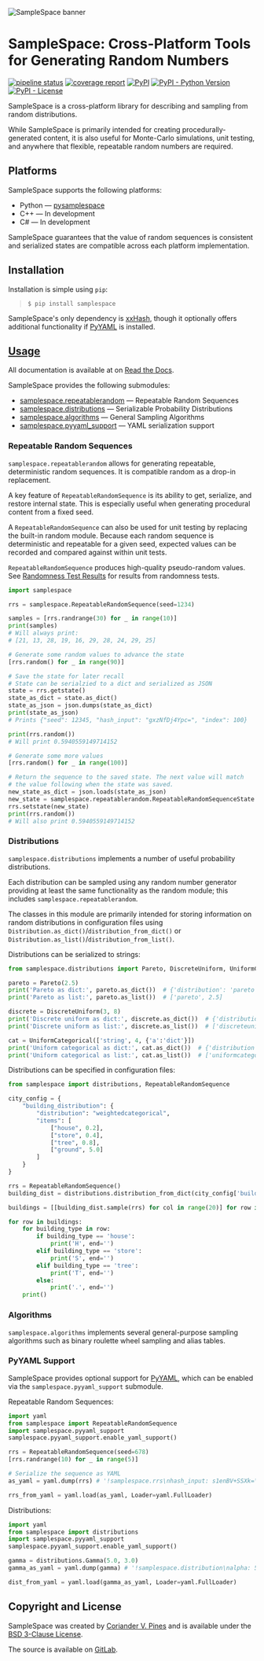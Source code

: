 ![SampleSpace banner](docs/source/img/header.png "SampleSpace")

# SampleSpace: Cross-Platform Tools for Generating Random Numbers

[![pipeline status](https://gitlab.com/cvpines/pysamplespace/badges/master/pipeline.svg)](https://gitlab.com/cvpines/pysamplespace/-/commits/master)
[![coverage report](https://gitlab.com/cvpines/pysamplespace/badges/master/coverage.svg)](https://gitlab.com/cvpines/pysamplespace/-/commits/master)
[![PyPI](https://img.shields.io/pypi/v/pysamplespace)](https://pypi.org/project/pysamplespace/)
[![PyPI - Python Version](https://img.shields.io/pypi/pyversions/pysamplespace)]((https://pypi.org/project/pysamplespace/))
[![PyPI - License](https://img.shields.io/pypi/l/pysamplespace)](https://gitlab.com/cvpines/pysamplespace/-/blob/master/LICENSE)

SampleSpace is a cross-platform library for describing and sampling from
random distributions.

While SampleSpace is primarily intended for creating
procedurally-generated content, it is also useful for Monte-Carlo
simulations, unit testing, and anywhere that flexible, repeatable random
numbers are required.

## Platforms

SampleSpace supports the following platforms:

* Python &mdash; [pysamplespace](https://pypi.org/project/pysamplespace/)
* C++ &mdash; In development
* C# &mdash; In development

SampleSpace guarantees that the value of random sequences is consistent
and serialized states are compatible across each platform implementation.

## Installation

Installation is simple using `pip`:

> `$ pip install samplespace`

SampleSpace's only dependency is
[xxHash](https://pypi.org/project/xxhash/), though it optionally
offers additional functionality if
[PyYAML](https://pypi.org/project/PyYAML/) is installed.

## [Usage](https://pysamplespace.readthedocs.io/en/latest/)

All documentation is available at on [Read the Docs](https://pysamplespace.readthedocs.io/en/latest/). 

SampleSpace provides the following submodules:

* [samplespace.repeatablerandom](https://pysamplespace.readthedocs.io/en/latest/repeatablerandom.html) &mdash;  Repeatable Random Sequences
* [samplespace.distributions](https://pysamplespace.readthedocs.io/en/latest/distributions.html) &mdash;  Serializable Probability Distributions
* [samplespace.algorithms](https://pysamplespace.readthedocs.io/en/latest/algorithms.html) &mdash;  General Sampling Algorithms
* [samplespace.pyyaml_support](https://pysamplespace.readthedocs.io/en/latest/pyyaml_support.html) &mdash;  YAML serialization support
 
### Repeatable Random Sequences

`samplespace.repeatablerandom` allows for generating repeatable, 
deterministic random sequences. It is compatible random as a drop-in replacement.

A key feature of `RepeatableRandomSequence` is its ability to get, serialize, and restore internal
state. This is especially useful when generating procedural content from a fixed seed.

A `RepeatableRandomSequence` can also be used for unit testing by replacing the built-in random module.
Because each random sequence is deterministic and repeatable for a given seed, expected values can be 
recorded and compared against within unit tests.

`RepeatableRandomSequence` produces high-quality pseudo-random values. See 
[Randomness Test Results](https://pysamplespace.readthedocs.io/en/latest/rrs_quality.html) for 
results from randomness tests.

```python
import samplespace

rrs = samplespace.RepeatableRandomSequence(seed=1234)

samples = [rrs.randrange(30) for _ in range(10)]
print(samples)
# Will always print:
# [21, 13, 28, 19, 16, 29, 28, 24, 29, 25]

# Generate some random values to advance the state
[rrs.random() for _ in range(90)]

# Save the state for later recall
# State can be serialzied to a dict and serialized as JSON
state = rrs.getstate()
state_as_dict = state.as_dict()
state_as_json = json.dumps(state_as_dict)
print(state_as_json)
# Prints {"seed": 12345, "hash_input": "gxzNfDj4Ypc=", "index": 100}

print(rrs.random())
# Will print 0.5940559149714152

# Generate some more values
[rrs.random() for _ in range(100)]

# Return the sequence to the saved state. The next value will match
# the value following when the state was saved.
new_state_as_dict = json.loads(state_as_json)
new_state = samplespace.repeatablerandom.RepeatableRandomSequenceState.from_dict(new_state_as_dict)
rrs.setstate(new_state)
print(rrs.random())
# Will also print 0.5940559149714152
```

### Distributions

`samplespace.distributions` implements a number of useful probability distributions.

Each distribution can be sampled using any random number generator providing at least the same
functionality as the random module; this includes `samplespace.repeatablerandom`.

The classes in this module are primarily intended for storing information on random distributions
in configuration files using `Distribution.as_dict()`/`distribution_from_dict()`
or `Distribution.as_list()`/`distribution_from_list()`.

Distributions can be serialized to strings:
```python
from samplespace.distributions import Pareto, DiscreteUniform, UniformCategorical

pareto = Pareto(2.5)
print('Pareto as dict:', pareto.as_dict())  # {'distribution': 'pareto', 'alpha': 2.5}
print('Pareto as list:', pareto.as_list())  # ['pareto', 2.5]

discrete = DiscreteUniform(3, 8)
print('Discrete uniform as dict:', discrete.as_dict())  # {'distribution': 'discreteuniform', 'min_val': 3, 'max_val': 8}
print('Discrete uniform as list:', discrete.as_list())  # ['discreteuniform', 3, 8]

cat = UniformCategorical(['string', 4, {'a':'dict'}])
print('Uniform categorical as dict:', cat.as_dict())  # {'distribution': 'uniformcategorical', 'population': ['string', 4, {'a': 'dict'}]}
print('Uniform categorical as list:', cat.as_list())  # ['uniformcategorical', ['string', 4, {'a': 'dict'}]]
``` 

Distributions can be specified in configuration files:
```python
from samplespace import distributions, RepeatableRandomSequence

city_config = {
    "building_distribution": {
        "distribution": "weightedcategorical",
        "items": [
            ["house", 0.2],
            ["store", 0.4],
            ["tree", 0.8],
            ["ground", 5.0]
        ]
    }
}

rrs = RepeatableRandomSequence()
building_dist = distributions.distribution_from_dict(city_config['building_distribution'])

buildings = [[building_dist.sample(rrs) for col in range(20)] for row in range(5)]

for row in buildings:
    for building_type in row:
        if building_type == 'house':
            print('H', end='')
        elif building_type == 'store':
            print('S', end='')
        elif building_type == 'tree':
            print('T', end='')
        else:
            print('.', end='')
    print()
```

### Algorithms

`samplespace.algorithms` implements several general-purpose sampling algorithms
such as binary roulette wheel sampling and alias tables.


### PyYAML Support

SampleSpace provides optional support for [PyYAML](https://pypi.org/project/PyYAML/),
which can be enabled via the `samplespace.pyyaml_support` submodule.

Repeatable Random Sequences:

```python
import yaml
from samplespace import RepeatableRandomSequence
import samplespace.pyyaml_support
samplespace.pyyaml_support.enable_yaml_support()

rrs = RepeatableRandomSequence(seed=678)
[rrs.randrange(10) for _ in range(5)]

# Serialize the sequence as YAML
as_yaml = yaml.dump(rrs) # '!samplespace.rrs\nhash_input: s1enBV+SSXk=\nindex: 5\nseed: 678\n'

rrs_from_yaml = yaml.load(as_yaml, Loader=yaml.FullLoader)
``` 

Distributions:

```python
import yaml
from samplespace import distributions
import samplespace.pyyaml_support
samplespace.pyyaml_support.enable_yaml_support()

gamma = distributions.Gamma(5.0, 3.0)
gamma_as_yaml = yaml.dump(gamma) # '!samplespace.distribution\nalpha: 5.0\nbeta: 3.0\ndistribution: gamma\n'

dist_from_yaml = yaml.load(gamma_as_yaml, Loader=yaml.FullLoader)
```


## Copyright and License 

SampleSpace was created by [Coriander V. Pines](http://corianderpines.org)
and is available under the
[BSD 3-Clause License](https://gitlab.com/cvpines/pysamplespace/-/blob/master/LICENSE).

The source is available on [GitLab](https://gitlab.com/cvpines/pysamplespace/).
